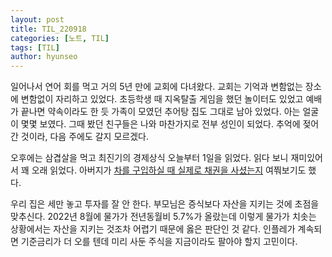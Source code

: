 ```yaml
---
layout: post
title: TIL_220918
categories: [노트, TIL]
tags: [TIL]
author: hyunseo
---
```


일어나서 연어 회를 먹고 거의 5년 만에 교회에 다녀왔다. 교회는 기억과 변함없는 장소에 변함없이 자리하고 있었다. 초등학생 때 지옥탈출 게임을 했던 놀이터도 있었고 예배가 끝나면 약속이라도 한 듯 가족이 모였던 추어탕 집도 그대로 남아 있었다. 아는 얼굴이 몇몇 보였다. 그때 봤던 친구들은 나와 마찬가지로 전부 성인이 되었다. 추억에 젖어 간 것이라, 다음 주에도 갈지 모르겠다.

오후에는 삼겹살을 먹고 최진기의 경제상식 오늘부터 1일을 읽었다. 읽다 보니 재미있어서 꽤 오래 읽었다. 아버지가 [차를 구입하실 때 실제로 채권을 사셨는지](https://ko.wikipedia.org/wiki/%EC%B2%A8%EA%B0%80%EC%86%8C%ED%99%94%EC%B1%84) 여쭤보기도 했다.

우리 집은 세만 놓고 투자를 잘 안 한다. 부모님은 증식보다 자산을 지키는 것에 초점을 맞추신다. 2022년 8월에 물가가 전년동월비 5.7%가 올랐는데 이렇게 물가가 치솟는 상황에서는 자산을 지키는 것조차 어렵기 때문에 옳은 판단인 것 같다. 인플레가 계속되면 기준금리가 더 오를 텐데 미리 사둔 주식을 지금이라도 팔아야 할지 고민이다.
